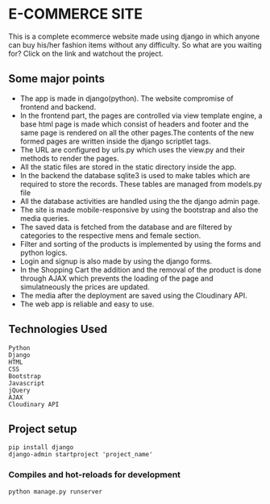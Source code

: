 # E-COMMERCE SITE 

This is a complete ecommerce website made using django in which anyone can buy his/her fashion items without any difficulty.
So what are you waiting for? Click on the link and watchout the project.

## Some major points
* The app is made in django(python). The website compromise of frontend and backend.
* In the frontend part, the pages are controlled via view template engine, a base html page is made which consist of headers and footer and the same page is rendered on all the other pages.The contents of the new formed pages are written inside the django scriptlet tags. 
* The URL are configured by urls.py which uses the view.py and their methods to render the pages.
* All the static files are stored in the static directory inside the app.
* In the backend the database sqlite3 is used to make tables which are required to store the records. These tables are managed from models.py file
* All the database activities are handled using the the django admin page.
* The site is made mobile-responsive by using the bootstrap and also the media queries.
* The saved data is fetched from the database and are filtered by categories to the respective mens and female section.
* Filter and sorting of the products is implemented by using the forms and python logics.
* Login and signup is also made by using the django forms.
* In the Shopping Cart the addition and the removal of the product is done through AJAX which prevents the loading of the page and simulatneously the prices are updated.
* The media after the deployment are saved using the Cloudinary API.
* The web app is reliable and easy to use.



## Technologies Used
```
Python
Django
HTML
CSS
Bootstrap
Javascript
jQuery
AJAX
Cloudinary API
```

## Project setup
```
pip install django
django-admin startproject 'project_name'
```

### Compiles and hot-reloads for development
```
python manage.py runserver
```
